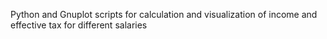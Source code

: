 Python and Gnuplot scripts for calculation and visualization of income and effective tax for different salaries
